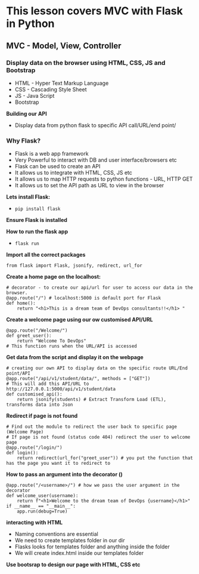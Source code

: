 # This lesson covers MVC with Flask in Python

## MVC - Model, View, Controller
### Display data on the browser using HTML, CSS, JS and Bootstrap

* HTML - Hyper Text Markup Language
* CSS - Cascading Style Sheet
* JS - Java Script
* Bootstrap

**Building our API**
- Display data from python flask to specific API call/URL/end point/

### Why Flask?
* Flask is a web app framework
* Very Powerful to interact with DB and user interface/browsers etc
* Flask can be used to create an API
* It allows us to integrate with HTML, CSS, JS etc
* It allows us to map HTTP requests to python functions - URL, HTTP GET
* It allows us to set the API path as URL to view in the browser

**Lets install Flask:**

* ```pip install flask```

**Ensure Flask is installed**

**How to run the flask app**
* ```flask run```

**Import all the correct packages**
```
from flask import Flask, jsonify, redirect, url_for
```

**Create a home page on the localhost:**
```
# decorator - to create our api/url for user to access our data in the browser.
@app.route("/") # localhost:5000 is default port for Flask
def home():
    return "<h1>This is a dream team of DevOps consultants!!</h1> "
```

**Create a welcome page using our ow customised API/URL**
```
@app.route("/Welcome/")
def greet_user():
    return "Welcome To DevOps"
# This function runs when the URL/API is accessed
```

**Get data from the script and display it on the webpage**
```
# creating our own API to display data on the specific route URL/End point/API
@app.route("/api/v1/student/data/", methods = ["GET"])
# This will add this API/URL to http://127.0.0.1:5000/api/v1/student/data
def customised_api():
    return jsonify(students) # Extract Transform Load (ETL), transforms data into Json
```
**Redirect if page is not found**
```
# Find out the module to redirect the user back to specific page (Welcome Page)
# If page is not found (status code 404) redirect the user to welcome page
@app.route("/login/")
def login():
    return redirect(url_for("greet_user")) # you put the function that has the page you want it to redirect to
```

**How to pass an argument into the decorator (<username>)**
```
@app.route("/<username>/") # how we pass the user argument in the decorator
def welcome_user(username):
    return f"<h1>Welcome to the dream team of DevOps {username}</h1>"
if __name__ == "__main__":
    app.run(debug=True)
```

**interacting with HTML**
* Naming conventions are essential
* We need to create templates folder in our dir
* Flasks looks for templates folder and anything inside the folder
* We will create index.html inside our templates folder


**Use bootsrap to design our page with HTML, CSS etc**
